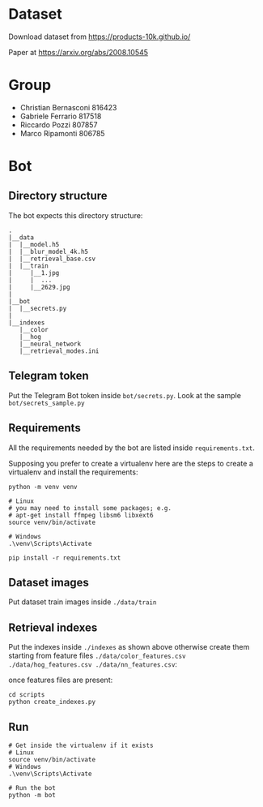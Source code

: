 # Dataset

Download dataset from https://products-10k.github.io/

Paper at https://arxiv.org/abs/2008.10545

# Group

- Christian Bernasconi 816423
- Gabriele Ferrario 817518
- Riccardo Pozzi 807857
- Marco Ripamonti 806785

# Bot

## Directory structure

The bot expects this directory structure:
```
.
|__data
|  |__model.h5
|  |__blur_model_4k.h5
|  |__retrieval_base.csv
|  |__train
|     |__1.jpg
|     |  ...
|     |__2629.jpg
|
|__bot
|  |__secrets.py
|
|__indexes
   |__color
   |__hog
   |__neural_network
   |__retrieval_modes.ini
```

## Telegram token

Put the Telegram Bot token inside `bot/secrets.py`. Look at the sample
`bot/secrets_sample.py`

## Requirements

All the requirements needed by the bot are listed inside `requirements.txt`.

Supposing you prefer to create a virtualenv here are the steps to create a virtualenv and install the requirements:
```
python -m venv venv

# Linux
# you may need to install some packages; e.g.
# apt-get install ffmpeg libsm6 libxext6
source venv/bin/activate

# Windows
.\venv\Scripts\Activate

pip install -r requirements.txt
```

## Dataset images
Put dataset train images inside `./data/train`

## Retrieval indexes
Put the indexes inside `./indexes` as shown above otherwise create them starting
from feature files `./data/color_features.csv  ./data/hog_features.csv
./data/nn_features.csv`:

once features files are present:
```
cd scripts
python create_indexes.py
```


## Run
```
# Get inside the virtualenv if it exists
# Linux
source venv/bin/activate
# Windows
.\venv\Scripts\Activate

# Run the bot
python -m bot
```
